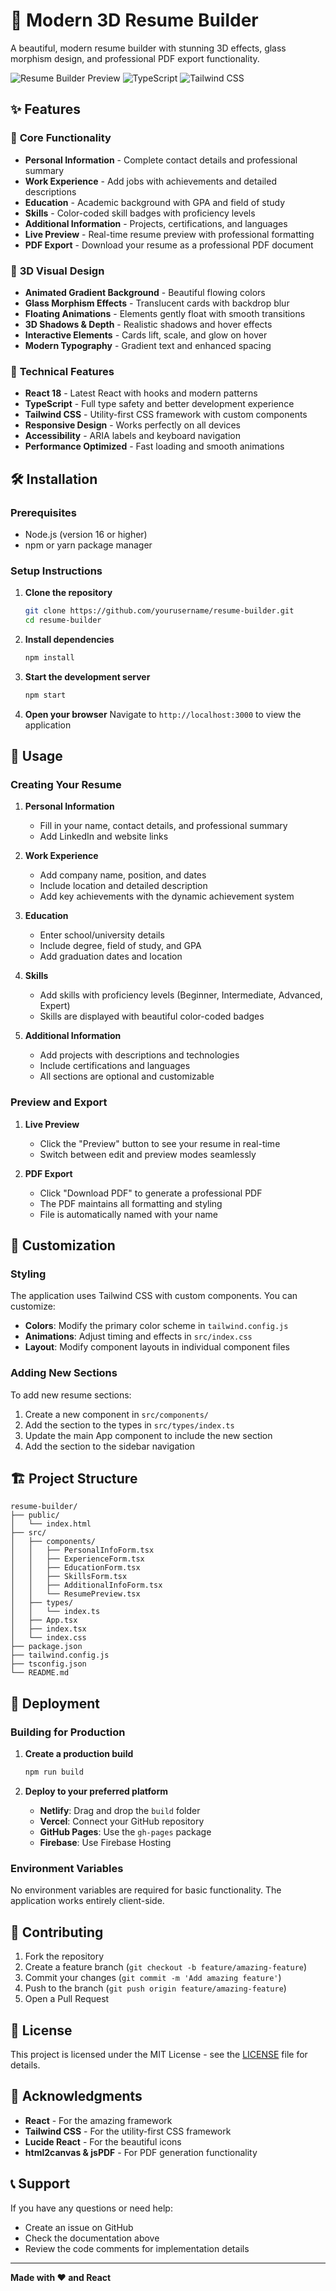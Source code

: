 # 🎨 Modern 3D Resume Builder

A beautiful, modern resume builder with stunning 3D effects, glass morphism design, and professional PDF export functionality.

![Resume Builder Preview](https://img.shields.io/badge/React-18.2.0-blue?style=for-the-badge&logo=react)
![TypeScript](https://img.shields.io/badge/TypeScript-4.9.0-blue?style=for-the-badge&logo=typescript)
![Tailwind CSS](https://img.shields.io/badge/Tailwind_CSS-3.3.0-38B2AC?style=for-the-badge&logo=tailwind-css)

## ✨ Features

### 🎯 **Core Functionality**
- **Personal Information** - Complete contact details and professional summary
- **Work Experience** - Add jobs with achievements and detailed descriptions
- **Education** - Academic background with GPA and field of study
- **Skills** - Color-coded skill badges with proficiency levels
- **Additional Information** - Projects, certifications, and languages
- **Live Preview** - Real-time resume preview with professional formatting
- **PDF Export** - Download your resume as a professional PDF document

### 🎨 **3D Visual Design**
- **Animated Gradient Background** - Beautiful flowing colors
- **Glass Morphism Effects** - Translucent cards with backdrop blur
- **Floating Animations** - Elements gently float with smooth transitions
- **3D Shadows & Depth** - Realistic shadows and hover effects
- **Interactive Elements** - Cards lift, scale, and glow on hover
- **Modern Typography** - Gradient text and enhanced spacing

### 🚀 **Technical Features**
- **React 18** - Latest React with hooks and modern patterns
- **TypeScript** - Full type safety and better development experience
- **Tailwind CSS** - Utility-first CSS framework with custom components
- **Responsive Design** - Works perfectly on all devices
- **Accessibility** - ARIA labels and keyboard navigation
- **Performance Optimized** - Fast loading and smooth animations

## 🛠️ Installation

### Prerequisites
- Node.js (version 16 or higher)
- npm or yarn package manager

### Setup Instructions

1. **Clone the repository**
   ```bash
   git clone https://github.com/yourusername/resume-builder.git
   cd resume-builder
   ```

2. **Install dependencies**
   ```bash
   npm install
   ```

3. **Start the development server**
   ```bash
   npm start
   ```

4. **Open your browser**
   Navigate to `http://localhost:3000` to view the application

## 📖 Usage

### Creating Your Resume

1. **Personal Information**
   - Fill in your name, contact details, and professional summary
   - Add LinkedIn and website links

2. **Work Experience**
   - Add company name, position, and dates
   - Include location and detailed description
   - Add key achievements with the dynamic achievement system

3. **Education**
   - Enter school/university details
   - Include degree, field of study, and GPA
   - Add graduation dates and location

4. **Skills**
   - Add skills with proficiency levels (Beginner, Intermediate, Advanced, Expert)
   - Skills are displayed with beautiful color-coded badges

5. **Additional Information**
   - Add projects with descriptions and technologies
   - Include certifications and languages
   - All sections are optional and customizable

### Preview and Export

1. **Live Preview**
   - Click the "Preview" button to see your resume in real-time
   - Switch between edit and preview modes seamlessly

2. **PDF Export**
   - Click "Download PDF" to generate a professional PDF
   - The PDF maintains all formatting and styling
   - File is automatically named with your name

## 🎨 Customization

### Styling
The application uses Tailwind CSS with custom components. You can customize:

- **Colors**: Modify the primary color scheme in `tailwind.config.js`
- **Animations**: Adjust timing and effects in `src/index.css`
- **Layout**: Modify component layouts in individual component files

### Adding New Sections
To add new resume sections:

1. Create a new component in `src/components/`
2. Add the section to the types in `src/types/index.ts`
3. Update the main App component to include the new section
4. Add the section to the sidebar navigation

## 🏗️ Project Structure

```
resume-builder/
├── public/
│   └── index.html
├── src/
│   ├── components/
│   │   ├── PersonalInfoForm.tsx
│   │   ├── ExperienceForm.tsx
│   │   ├── EducationForm.tsx
│   │   ├── SkillsForm.tsx
│   │   ├── AdditionalInfoForm.tsx
│   │   └── ResumePreview.tsx
│   ├── types/
│   │   └── index.ts
│   ├── App.tsx
│   ├── index.tsx
│   └── index.css
├── package.json
├── tailwind.config.js
├── tsconfig.json
└── README.md
```

## 🚀 Deployment

### Building for Production

1. **Create a production build**
   ```bash
   npm run build
   ```

2. **Deploy to your preferred platform**
   - **Netlify**: Drag and drop the `build` folder
   - **Vercel**: Connect your GitHub repository
   - **GitHub Pages**: Use the `gh-pages` package
   - **Firebase**: Use Firebase Hosting

### Environment Variables
No environment variables are required for basic functionality. The application works entirely client-side.

## 🤝 Contributing

1. Fork the repository
2. Create a feature branch (`git checkout -b feature/amazing-feature`)
3. Commit your changes (`git commit -m 'Add amazing feature'`)
4. Push to the branch (`git push origin feature/amazing-feature`)
5. Open a Pull Request

## 📝 License

This project is licensed under the MIT License - see the [LICENSE](LICENSE) file for details.

## 🙏 Acknowledgments

- **React** - For the amazing framework
- **Tailwind CSS** - For the utility-first CSS framework
- **Lucide React** - For the beautiful icons
- **html2canvas & jsPDF** - For PDF generation functionality

## 📞 Support

If you have any questions or need help:

- Create an issue on GitHub
- Check the documentation above
- Review the code comments for implementation details

---

**Made with ❤️ and React**

